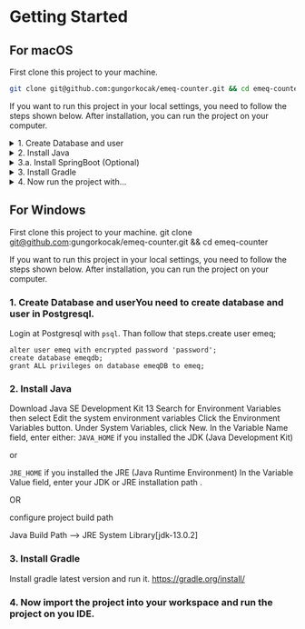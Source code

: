 # Getting Started

## For macOS

First clone this project to your machine.

```sh
git clone git@github.com:gungorkocak/emeq-counter.git && cd emeq-counter
```

If you want to run this project in your local settings, you need to follow the steps shown below. After installation, you can run the project on your computer.

<details>
<summary>1. Create Database and user</summary>
You need to create database and user in Postgresql. Login at Postgresql with `psql`. Than follow that steps.

```sql
create user emeq;
alter user emeq with encrypted password 'password';
create database emeqdb;
grant ALL privileges on database emeqDB to emeq;
```

Logout with `\q`.
</details>
<details>
<summary>2. Install Java</summary>

I prefer to use [Jenv](https://github.com/jenv/jenv) to manage Java versions on my mac.
Install Jenv via [homebrew](https://brew.sh/).

```sh
brew install jenv
jenv doctor
jenv enable-plugin export
```
Restart your shell by running `exec $SHELL -l` in the current session for the changes to take affect.

Now install latest Java version via homebrew.

```sh
brew cask install java
```

Then add Java to jenv for recognize it.

```sh
jenv add $(/usr/libexec/java_home)
```
</details>
<details>
<summary>3.a. Install SpringBoot (Optional)</summary>

Install Spring via homebrew

```sh
brew install springboot
```
</details>
<details>
<summary>3. Install Gradle</summary>

Install Gradle and Gradle completion via homebrew

```sh
brew install gradle gradle-completion
```
For more visit [gradle-completion]https://github.com/gradle/gradle-completion repo on Github. You need to make your configurations for `bash` or `zsh`.

</details>
<details>
<summary>4. Now run the project with...</summary>
```sh
gradle bootRun
```
or
```sh
./gradlew bootRun
``**
</details>

## For Windows

First clone this project to your machine.
git clone git@github.com:gungorkocak/emeq-counter.git && cd emeq-counter

If you want to run this project in your local settings, you need to follow the steps shown below. After installation, you can run the project on your computer.

### 1. Create Database and userYou need to create database and user in Postgresql.

  Login at Postgresql with `psql`. Than follow that steps.create user emeq;

  ```
  alter user emeq with encrypted password 'password';
  create database emeqdb;
  grant ALL privileges on database emeqDB to emeq;
  ```

### 2. Install Java

Download Java SE Development Kit 13
Search for Environment Variables then select Edit the system environment variables
Click the Environment Variables button.
Under System Variables, click New.
In the Variable Name field, enter either:
`JAVA_HOME` if you installed the JDK (Java Development Kit)

or

`JRE_HOME` if you installed the JRE (Java Runtime Environment) 
In the Variable Value field, enter your JDK or JRE installation path .

OR 

configure project build path 

Java Build Path --> JRE System Library[jdk-13.0.2]

### 3. Install Gradle
Install gradle latest version and run it.
https://gradle.org/install/

### 4. Now import the project into your workspace and run the project on you IDE.
